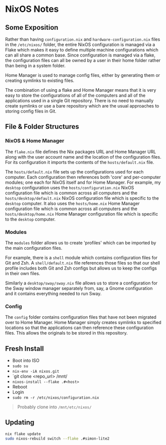 # NixOS Notes

## Some Exposition

Rather than having `configuration.nix` and `hardware-configuration.nix` files in the `/etc/nixos/` folder, the entire NixOS configuration is managed via a Flake which makes it easy to define multiple machine configurations which can all share a common base. Since configuration is managed via a flake, the configuration files can all be owned by a user in their home folder rather than being in a system folder.

Home Manager is used to manage config files, either by generating them or creating symlinks to existing files.

The combination of using a flake and Home Manager means that it is very easy to store the configurations of all of the computers and all of the applications used in a single Git repository. There is no need to manually create symlinks or use a bare repository which are the usual approaches to storing config files in Git.

## File & Folder Structures

### NixOS & Home Manager

The `flake.nix` file defines the Nix packages URL and Home Manager URL along with the user account name and the location of the configuration files. For its configuration it imports the contents of the `hosts/default.nix` file.

The `hosts/default.nix` file sets up the configurations used for each computer. Each configuration then references both 'core' and per-computer modules; one each for NixOS itself and for Home Manager. For example, my `desktop` configuration uses the `hosts/configuration.nix` NixOS configuration file which is common across all computers and the `hosts/desktop/default.nix` NixOS configuration file which is specific to the `desktop` computer. It also uses the `hosts/home.nix` Home Manager configuration file which is common across all computers and the `hosts/desktop/home.nix` Home Manager configuration file which is specific to the `desktop` computer.

### Modules

The `modules` folder allows us to create 'profiles' which can be imported by the main configuration files.

For example, there is a `shell` module which contains configuration files for Git and Zsh. A `shell/default.nix` file references those files so that our shell profile includes both Git and Zsh configs but allows us to keep the configs in their own files.

Similarly a `desktop/sway/sway.nix` file allows us to store a configuration for the Sway window manager separately from, say, a Gnome configuration and it contains everything needed to run Sway.

### Config

The `config` folder contains configuration files that have not been migrated over to Home Manager. Home Manager simply creates symlinks to specified locations so that the applications can then reference these configuration files. This allows the originals to be stored in this repository. 

## Fresh Install

* Boot into ISO
* `sudo su`
* `nix-env -iA nixos.git`
* `git clone <repo_url> /mnt/<path>
* `nixos-install --flake .#<host>`
* Reboot
* Login
* `sudo rm -r /etc/nixos/configuration.nix`

> Probably clone into `/mnt/etc/nixos/`

## Updating

```bash
nix flake update
sudo nixos-rebuild switch --flake .#simon-lite2
```
